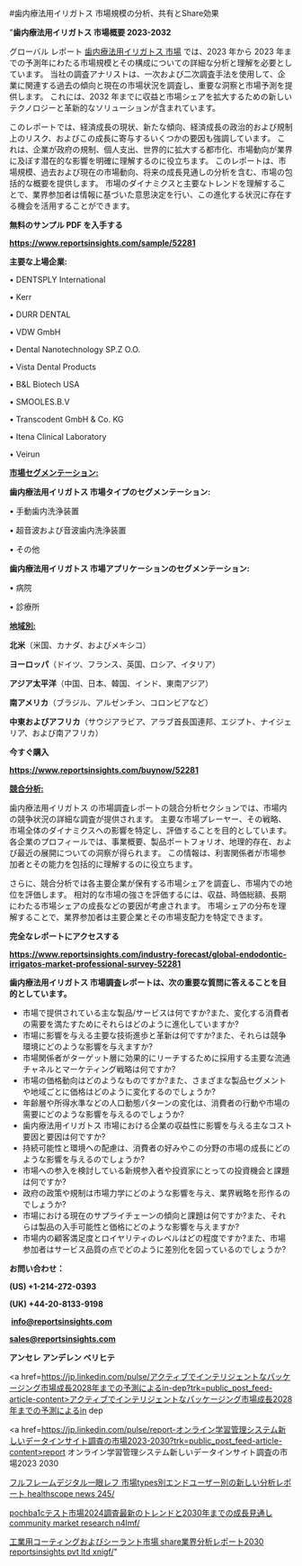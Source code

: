 #歯内療法用イリガトス 市場規模の分析、共有とShare効果

"<strong>歯内療法用イリガトス 市場概要 2023-2032</strong>

グローバル レポート <a href=https://www.reportsinsights.com/sample/52281>歯内療法用イリガトス 市場</a> では、2023 年から 2023 年までの予測年にわたる市場規模とその構成についての詳細な分析と理解を必要としています。 当社の調査アナリストは、一次および二次調査手法を使用して、企業に関連する過去の傾向と現在の市場状況を調査し、重要な洞察と市場予測を提供します。 これには、2032 年までに収益と市場シェアを拡大​​するための新しいテクノロジーと革新的なソリューションが含まれています。

このレポートでは、経済成長の現状、新たな傾向、経済成長の政治的および規制上のリスク、およびこの成長に寄与するいくつかの要因も強調しています。 これは、企業が政府の規制、個人支出、世界的に拡大する都市化、市場動向が業界に及ぼす潜在的な影響を明確に理解するのに役立ちます。 このレポートは、市場規模、過去および現在の市場動向、将来の成長見通しの分析を含む、市場の包括的な概要を提供します。 市場のダイナミクスと主要なトレンドを理解することで、業界参加者は情報に基づいた意思決定を行い、この進化する状況に存在する機会を活用することができます。

<strong><b>無料のサンプル PDF を入手する</b></strong>

<a href=https://www.reportsinsights.com/sample/52281><strong><u>https://www.reportsinsights.com/sample/52281</u></strong></a>

<strong>主要な上場企業:</strong>

• DENTSPLY International

• Kerr

• DURR DENTAL

• VDW GmbH

• Dental Nanotechnology SP.Z O.O.

• Vista Dental Products

• B&L Biotech USA

• SMOOLES.B.V

• Transcodent GmbH & Co. KG

• Itena Clinical Laboratory

• Veirun

<strong><u>市場セグメンテーション</u></strong><strong><u>:</u></strong>

<strong>歯内療法用イリガトス 市場タイプのセグメンテーション:</strong>

• 手動歯内洗浄装置

• 超音波および音波歯内洗浄装置

• その他

<strong>歯内療法用イリガトス 市場アプリケーションのセグメンテーション:</strong>

• 病院

• 診療所

<strong><u>地域別</u></strong><strong><u>:</u></strong>

<strong>北米</strong>（米国、カナダ、およびメキシコ）

<strong>ヨーロッパ</strong>（ドイツ、フランス、英国、ロシア、イタリア）

<strong>アジア太平洋</strong>（中国、日本、韓国、インド、東南アジア）

<strong>南アメリカ</strong>（ブラジル、アルゼンチン、コロンビアなど）

<strong>中東およびアフリカ</strong>（サウジアラビア、アラブ首長国連邦、エジプト、ナイジェリア、および南アフリカ）

<strong>今すぐ購入</strong>

<a href=https://www.reportsinsights.com/buynow/52281><strong><u>https://www.reportsinsights.com/buynow/52281</u></strong></a>

<strong><u>競合分析:</u></strong>

歯内療法用イリガトス の市場調査レポートの競合分析セクションでは、市場内の競争状況の詳細な調査が提供されます。 主要な市場プレーヤー、その戦略、市場全体のダイナミクスへの影響を特定し、評価することを目的としています。 各企業のプロフィールでは、事業概要、製品ポートフォリオ、地理的存在、および最近の展開についての洞察が得られます。 この情報は、利害関係者が市場参加者とその能力を包括的に理解するのに役立ちます。

さらに、競合分析では各主要企業が保有する市場シェアを調査し、市場内での地位を評価します。 相対的な市場の強さを評価するには、収益、時価総額、長期にわたる市場シェアの成長などの要因が考慮されます。 市場シェアの分布を理解することで、業界参加者は主要企業とその市場支配力を特定できます。

<strong>完全なレポートにアクセスする</strong>

<a href=https://www.reportsinsights.com/industry-forecast/global-endodontic-irrigatos-market-professional-survey-52281><strong><u><b>https://www.reportsinsights.com/industry-forecast/global-endodontic-irrigatos-market-professional-survey-52281</b></u></strong></a>

<strong><b>歯内療法用イリガトス 市場調査レポートは、次の重要な質問に答えることを目的としています。</b></strong>
<ul>
  <li>市場で提供されている主な製品/サービスは何ですか?また、変化する消費者の需要を満たすためにそれらはどのように進化していますか?</li>
  <li>市場に影響を与える主要な技術進歩と革新は何ですか?また、それらは競争環境にどのような影響を与えますか?</li>
  <li>市場関係者がターゲット層に効果的にリーチするために採用する主要な流通チャネルとマーケティング戦略は何ですか?</li>
  <li>市場の価格動向はどのようなものですか?また、さまざまな製品セグメントや地域ごとに価格はどのように変化するのでしょうか?</li>
  <li>年齢層や所得水準などの人口動態パターンの変化は、消費者の行動や市場の需要にどのような影響を与えるのでしょうか?</li>
  <li>歯内療法用イリガトス 市場における企業の収益性に影響を与える主なコスト要因と要因は何ですか?</li>
  <li>持続可能性と環境への配慮は、消費者の好みやこの分野の市場の成長にどのような影響を与えるのでしょうか?</li>
  <li>市場への参入を検討している新規参入者や投資家にとっての投資機会と課題は何ですか?</li>
  <li>政府の政策や規制は市場力学にどのような影響を与え、業界戦略を形作るのでしょうか?</li>
  <li>市場における現在のサプライチェーンの傾向と課題は何ですか?また、それらは製品の入手可能性と価格にどのような影響を与えますか?</li>
  <li>市場内の顧客満足度とロイヤリティのレベルはどの程度ですか?また、市場参加者はサービス品質の点でどのように差別化を図っているのでしょうか?</li>
</ul>
<strong>お問い合わせ：</strong>

<strong>(US) +1-214-272-0393</strong>

<strong>(UK) +44-20-8133-9198</strong>

<strong> </strong><a href=info@reportsinsights.com><strong><u>info@reportsinsights.com</u></strong></a>

<a href=sales@reportsinsights.com><strong><u>sales@reportsinsights.com</u></strong></a>

<strong>アンセレ アンデレン ベリヒテ</strong>

<a href=https://jp.linkedin.com/pulse/アクティブでインテリジェントなパッケージング市場成長2028年までの予測によるin-dep?trk=public_post_feed-article-content>アクティブでインテリジェントなパッケージング市場成長2028年までの予測によるin dep</a>

<a href=https://jp.linkedin.com/pulse/report-オンライン学習管理システム新しいデータインサイト調査の市場2023-2030?trk=public_post_feed-article-content>report オンライン学習管理システム新しいデータインサイト調査の市場2023 2030</a>

<a href=https://www.linkedin.com/pulse/フルフレームデジタル一眼レフ-市場types別エンドユーザー別の新しい分析レポート-healthscope-news-245/>フルフレームデジタル一眼レフ 市場types別エンドユーザー別の新しい分析レポート healthscope news 245/</a>

<a href=https://www.linkedin.com/pulse/pochba1cテスト市場2024調査最新のトレンドと2030年までの成長見通し-community-market-research-n4lmf/>pochba1cテスト市場2024調査最新のトレンドと2030年までの成長見通し community market research n4lmf/</a>

<a href=https://www.linkedin.com/pulse/工業用コーティングおよびシーラント市場-share業界分析レポート2030-reportsinsights-pvt-ltd-xnigf/>工業用コーティングおよびシーラント市場 share業界分析レポート2030 reportsinsights pvt ltd xnigf/</a>"
